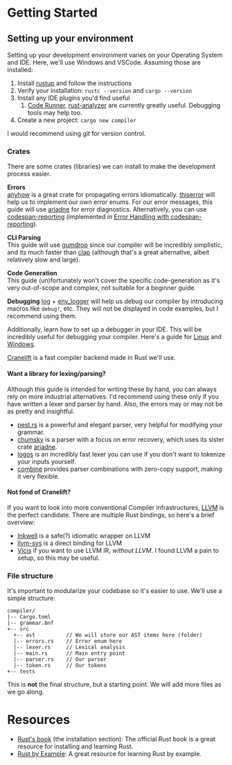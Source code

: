 # Getting Started
## Setting up your environment
Setting up your development environment varies on your Operating System and IDE. Here, we'll use Windows and VSCode. Assuming those are installed:

1. Install [rustup](https://rustup.rs/) and follow the instructions
2. Verify your installation: `rustc --version` and `cargo --version`
3. Install any IDE plugins you'd find useful
	1. [Code Runner](https://marketplace.visualstudio.com/items?itemName=formulahendry.code-runner), [rust-analyzer](https://marketplace.visualstudio.com/items?itemName=rust-lang.rust-analyzer) are currently greatly useful. Debugging tools may help too.
4. Create a new project: `cargo new compiler`

I would recommend using git for version control.
### Crates
There are some crates (libraries) we can install to make the development process easier.

**Errors**  
[anyhow](https://crates.io/crates/anyhow) is a great crate for propagating errors idiomatically.
[thiserror](https://crates.io/crates/thiserror) will help us to implement our own error enums.
For our error messages, this guide will use [ariadne](https://crates.io/crates/ariadne) for error diagnostics. Alternatively, you can use [codespan-reporting](https://crates.io/crates/codespan_reporting) (implemented in [Error Handling with codespan-reporting](./error_handling_with_codespan_reporting.md)).

**CLI Parsing**  
This guide will use [gumdrop](https://crates.io/crates/gumdrop) since our compiler will be incredibly simplistic, and its much faster than [clap](https://crates.io/crates/clap) (although that's a great alternative, albeit relatively slow and large).

**Code Generation**  
This guide (un)fortunately won't cover the specific code-generation as it's very out-of-scope and complex, not suitable for a beginner guide.

**Debugging**
[log](https://crates.io/crates/log) + [env_logger](https://crates.io/crates/env_logger) will help us debug our compiler by introducing macros like `debug!`, etc. They will not be displayed in code examples, but I recommend using them.

Additionally, learn how to set up a debugger in your IDE. This will be incredibly useful for debugging your compiler. Here's a guide for [Linux](https://code.visualstudio.com/docs/cpp/cpp-debug-linux) and [Windows](https://code.visualstudio.com/docs/cpp/cpp-debug-windows).

[Cranelift](https://cranelift.dev/) is a fast compiler backend made in Rust we'll use.
#### Want a library for lexing/parsing?
Although this guide is intended for writing these by hand, you can always rely on more industrial alternatives. I'd recommend using these only if you have written a lexer and parser by hand. Also, the errors may or may not be as pretty and insightful.

- [pest.rs](https://pest.rs/) is a powerful and elegant parser, very helpful for modifying your grammar.
- [chumsky](https://crates.io/crates/chumsky) is a parser with a focus on error recovery, which uses its sister crate [ariadne](https://crates.io/crates/ariadne).
- [logos](https://crates.io/crates/logos) is an incredibly fast lexer you can use if you don't want to tokenize your inputs yourself.
- [combine](https://crates.io/crates/combine) provides parser combinations with zero-copy support, making it very flexible.
#### Not fond of Cranelift?
If you want to look into more conventional Compiler infrastructures, [LLVM](https://llvm.org/) is the perfect candidate. There are multiple Rust bindings, so here's a brief overview:

- [Inkwell](https://crates.io/crates/inkwell) is a safe(?) idiomatic wrapper on LLVM
- [llvm-sys](https://crates.io/crates/llvm-sys) is a direct binding for LLVM
- [Vicis](https://github.com/maekawatoshiki/vicis) if you want to use LLVM IR, *without LLVM*. I found LLVM a pain to setup, so this may be useful.
### File structure
It's important to modularize your codebase so it's easier to use. We'll use a simple structure:

```
compiler/
|-- Cargo.toml
|-- grammar.bnf
+-- src
  +-- ast          // We will store our AST items here (folder)
  |-- errors.rs    // Error enum here
  |-- lexer.rs     // Lexical analysis
  |-- main.rs      // Main entry point
  |-- parser.rs    // Our parser
  |-- token.rs     // Our tokens
+-- tests
```

<div class="warning">

This is **not** the final structure, but a starting point. We will add more files as we go along.

</div>

# Resources
- [Rust's book](https://doc.rust-lang.org/book/ch01-01-installation.html) (the installation section): The official Rust book is a great resource for installing and learning Rust.
- [Rust by Example](https://doc.rust-lang.org/rust-by-example/): A great resource for learning Rust by example.